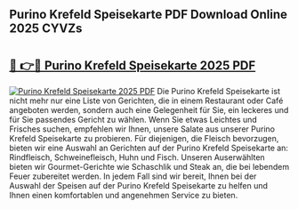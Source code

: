 ## Purino Krefeld Speisekarte PDF Download Online 2025 CYVZs

# <h2><a href="http://gc7eaf8.nevu.top/?p=Purino+Krefeld+Speisekarte">🔗 👉🔴 Purino Krefeld Speisekarte 2025 PDF</a></h2>

[![Purino Krefeld Speisekarte 2025 PDF](https://i.imgur.com/dBaPXMq.png)](http://gc7eaf8.nevu.top/?p=Purino+Krefeld+Speisekarte)
Die Purino Krefeld Speisekarte ist nicht mehr nur eine Liste von Gerichten, die in einem Restaurant oder Café angeboten werden, sondern auch eine Gelegenheit für Sie, ein leckeres und für Sie passendes Gericht zu wählen. Wenn Sie etwas Leichtes und Frisches suchen, empfehlen wir Ihnen, unsere Salate aus unserer Purino Krefeld Speisekarte zu probieren. Für diejenigen, die Fleisch bevorzugen, bieten wir eine Auswahl an Gerichten auf der Purino Krefeld Speisekarte an: Rindfleisch, Schweinefleisch, Huhn und Fisch. Unseren Auserwählten bieten wir Gourmet-Gerichte wie Schaschlik und Steak an, die bei lebendem Feuer zubereitet werden. In jedem Fall sind wir bereit, Ihnen bei der Auswahl der Speisen auf der Purino Krefeld Speisekarte zu helfen und Ihnen einen komfortablen und angenehmen Service zu bieten.
